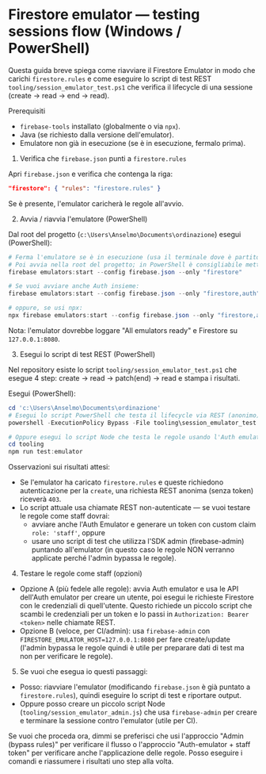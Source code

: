 # Firestore emulator — testing sessions flow (Windows / PowerShell)

Questa guida breve spiega come riavviare il Firestore Emulator in modo che carichi `firestore.rules` e come eseguire lo script di test REST `tooling/session_emulator_test.ps1` che verifica il lifecycle di una sessione (create → read → end → read).

Prerequisiti
- `firebase-tools` installato (globalmente o via `npx`).
- Java (se richiesto dalla versione dell'emulator).
- Emulatore non già in esecuzione (se è in esecuzione, fermalo prima).

1) Verifica che `firebase.json` punti a `firestore.rules`

Apri `firebase.json` e verifica che contenga la riga:

```json
"firestore": { "rules": "firestore.rules" }
```

Se è presente, l'emulator caricherà le regole all'avvio.

2) Avvia / riavvia l'emulatore (PowerShell)

Dal root del progetto (`c:\Users\Anselmo\Documents\ordinazione`) esegui (PowerShell):

```powershell
# Ferma l'emulatore se è in esecuzione (usa il terminale dove è partito)
# Poi avvia nella root del progetto; in PowerShell è consigliabile mettere il valore di --only tra virgolette
firebase emulators:start --config firebase.json --only "firestore"

# Se vuoi avviare anche Auth insieme:
firebase emulators:start --config firebase.json --only "firestore,auth"

# oppure, se usi npx:
npx firebase emulators:start --config firebase.json --only "firestore,auth"
```

Nota: l'emulator dovrebbe loggare "All emulators ready" e Firestore su `127.0.0.1:8080`.

3) Esegui lo script di test REST (PowerShell)

Nel repository esiste lo script `tooling/session_emulator_test.ps1` che esegue 4 step: create -> read -> patch(end) -> read e stampa i risultati.


Esegui (PowerShell):

```powershell
cd 'c:\Users\Anselmo\Documents\ordinazione'
# Esegui lo script PowerShell che testa il lifecycle via REST (anonimo)
powershell -ExecutionPolicy Bypass -File tooling\session_emulator_test.ps1

# Oppure esegui lo script Node che testa le regole usando l'Auth emulator
cd tooling
npm run test:emulator
```

Osservazioni sui risultati attesi:
- Se l'emulator ha caricato `firestore.rules` e queste richiedono autenticazione per la `create`, una richiesta REST anonima (senza token) riceverà `403`.
- Lo script attuale usa chiamate REST non-autenticate — se vuoi testare le regole come staff dovrai:
  - avviare anche l'Auth Emulator e generare un token con custom claim `role: 'staff'`, oppure
  - usare uno script di test che utilizza l'SDK admin (firebase-admin) puntando all'emulator (in questo caso le regole NON verranno applicate perché l'admin bypassa le regole).

4) Testare le regole come staff (opzioni)
- Opzione A (più fedele alle regole): avvia Auth emulator e usa le API dell'Auth emulator per creare un utente, poi esegui le richieste Firestore con le credenziali di quell'utente. Questo richiede un piccolo script che scambi le credenziali per un token e lo passi in `Authorization: Bearer <token>` nelle chiamate REST.
- Opzione B (veloce, per CI/admin): usa `firebase-admin` con `FIRESTORE_EMULATOR_HOST=127.0.0.1:8080` per fare create/update (l'admin bypassa le regole quindi è utile per preparare dati di test ma non per verificare le regole).

5) Se vuoi che esegua io questi passaggi:
- Posso: riavviare l'emulator (modificando `firebase.json` è già puntato a `firestore.rules`), quindi eseguire lo script di test e riportare output.
- Oppure posso creare un piccolo script Node (`tooling/session_emulator_admin.js`) che usa `firebase-admin` per creare e terminare la sessione contro l'emulator (utile per CI).

Se vuoi che proceda ora, dimmi se preferisci che usi l'approccio "Admin (bypass rules)" per verificare il flusso o l'approccio "Auth-emulator + staff token" per verificare anche l'applicazione delle regole. Posso eseguire i comandi e riassumere i risultati uno step alla volta.
